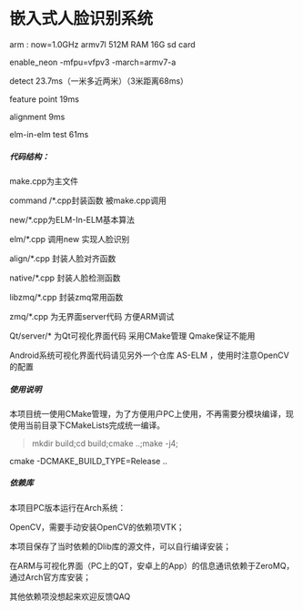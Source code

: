 # 嵌入式人脸识别系统

arm : now=1.0GHz armv7l  512M RAM 16G sd card

 enable_neon  -mfpu=vfpv3 -march=armv7-a 

detect 23.7ms（一米多近两米）（3米距离68ms）

feature point 19ms

alignment 9ms

elm-in-elm test 61ms

##### **代码结构**：

make.cpp为主文件

command /*.cpp封装函数 被make.cpp调用

new/*.cpp为ELM-In-ELM基本算法

elm/*.cpp 调用new 实现人脸识别

align/*.cpp 封装人脸对齐函数

native/*.cpp 封装人脸检测函数

libzmq/*.cpp 封装zmq常用函数

zmq/*.cpp 为无界面server代码 方便ARM调试

Qt/server/* 为Qt可视化界面代码 采用CMake管理 Qmake保证不能用

Android系统可视化界面代码请见另外一个仓库 AS-ELM ，使用时注意OpenCV的配置

##### 使用说明

本项目统一使用CMake管理，为了方便用户PC上使用，不再需要分模块编译，现使用当前目录下CMakeLists完成统一编译。

> mkdir build;cd build;cmake ..;make -j4;

cmake  -DCMAKE_BUILD_TYPE=Release ..

##### 依赖库

本项目PC版本运行在Arch系统：

OpenCV，需要手动安装OpenCV的依赖项VTK；

本项目保存了当时依赖的Dlib库的源文件，可以自行编译安装；

在ARM与可视化界面（PC上的QT，安卓上的App）的信息通讯依赖于ZeroMQ，通过Arch官方库安装；

其他依赖项没想起来欢迎反馈QAQ

